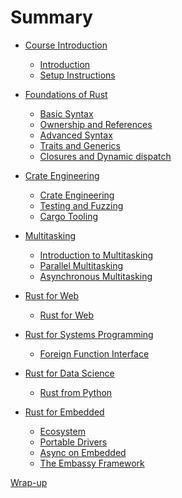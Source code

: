 # Summary

- [Course Introduction]()
	- [Introduction](introduction.md)
	- [Setup Instructions](instructions.md)

- [Foundations of Rust]()
	- [Basic Syntax](basic-syntax.md)
	- [Ownership and References](ownership-and-references.md)
	- [Advanced Syntax](advanced-syntax.md)
	- [Traits and Generics](traits-and-generics.md)
	- [Closures and Dynamic dispatch](closures-and-dynamic-dispatch.md)

- [Crate Engineering]()
	- [Crate Engineering](crate-engineering.md)
	- [Testing and Fuzzing](testing-and-fuzzing.md)
	- [Cargo Tooling](cargo-tooling.md)

- [Multitasking]()
	- [Introduction to Multitasking](introduction-to-multitasking.md)
	- [Parallel Multitasking](parallel-multitasking.md)
	- [Asynchronous Multitasking](asynchronous-multitasking.md)

- [Rust for Web]()
	- [Rust for Web](rust-for-web.md)

- [Rust for Systems Programming]()
	- [Foreign Function Interface](foreign-function-interface.md)

- [Rust for Data Science]()
	- [Rust from Python](rust-from-python.md)

- [Rust for Embedded]()
	- [Ecosystem](embedded-ecosystem.md)
	- [Portable Drivers](portable-drivers.md)
	- [Async on Embedded](async-on-embedded.md)
	- [The Embassy Framework](embassy-framework.md)

[Wrap-up](./wrap-up.md)
